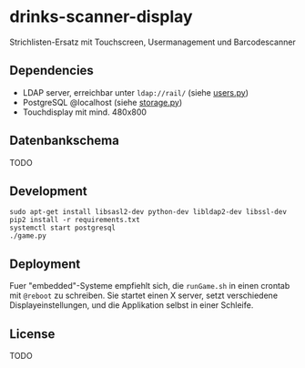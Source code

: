 # drinks-scanner-display
Strichlisten-Ersatz mit Touchscreen, Usermanagement und Barcodescanner

## Dependencies
- LDAP server, erreichbar unter `ldap://rail/` (siehe [users.py](users/users.py))
- PostgreSQL @localhost (siehe [storage.py](database/storage.py))
- Touchdisplay mit mind. 480x800

## Datenbankschema
TODO

## Development

    sudo apt-get install libsasl2-dev python-dev libldap2-dev libssl-dev
    pip2 install -r requirements.txt
    systemctl start postgresql
    ./game.py

## Deployment
Fuer "embedded"-Systeme empfiehlt sich, die `runGame.sh` in einen crontab mit `@reboot` zu schreiben.
Sie startet einen X server, setzt verschiedene Displayeinstellungen, und die Applikation selbst in einer Schleife.

## License
TODO
